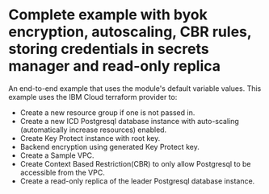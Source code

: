 # Complete example with byok encryption, autoscaling, CBR rules, storing credentials in secrets manager and read-only replica

An end-to-end example that uses the module's default variable values. This example uses the IBM Cloud terraform provider to:

- Create a new resource group if one is not passed in.
- Create a new ICD Postgresql database instance with auto-scaling (automatically increase resources) enabled.
- Create Key Protect instance with root key.
- Backend encryption using generated Key Protect key.
- Create a Sample VPC.
- Create Context Based Restriction(CBR) to only allow Postgresql to be accessible from the VPC.
- Create a read-only replica of the leader Postgresql database instance.
